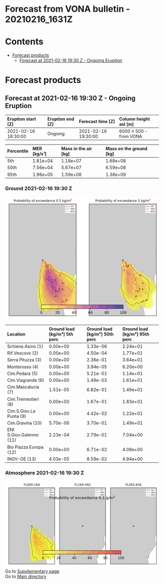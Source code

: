 
Forecast from VONA bulletin - 20210216_1631Z
============================================

Contents
========

* [Forecast products](#forecast-products)
	* [Forecast at 2021-02-16 19:30 Z - Ongoing Eruption](#forecast-at-2021-02-16-1930-z---ongoing-eruption)

# Forecast products

## Forecast at 2021-02-16 19:30 Z - Ongoing Eruption
  

|Eruption start [Z]|Eruption end [Z]|Forecast time [Z]|Column height asl [m]|
| :--- | :--- | :--- | :--- |
|2021-02-16 16:30:00|Ongoing|2021-02-16 19:30:00|6000 ± 500 - from VONA|
  
  

|Percentile|MER [kg/s¹]|Mass in the air [kg]|Mass on the ground [kg]|
| :--- | :--- | :--- | :--- |
|5th|1.81e+04|1.18e+07|1.68e+08|
|50th|7.56e+04|5.67e+07|6.59e+08|
|95th|1.96e+05|1.59e+08|1.38e+09|
  

### Ground 2021-02-16 19:30 Z
  
![](./figures/probability_grd_2021_02_16_1930_scenario_1_1.png)  
  
  
  
  
  
  
  
  
  
  
  
  

|Location|Ground load [kg/m²] 5th perc|Ground load [kg/m²] 50th perc|Ground load [kg/m²] 95th perc|
| :--- | :--- | :--- | :--- |
|Schiena Asino (1)|0.00e+00|1.33e-06|2.24e+01|
|Rif.Vescovo (2)|0.00e+00|4.50e-04|1.77e+01|
|Serra Pituzza (3)|0.00e+00|2.36e-01|3.64e+01|
|Monterosso (4)|0.00e+00|3.94e-05|6.20e+00|
|Cim.Pedara (5)|0.00e+00|5.21e-01|1.14e+01|
|Cim.Viagrande (6)|0.00e+00|1.49e-03|1.61e+01|
|Cim.Mascalucia (7)|1.51e-05|6.82e-01|1.49e+01|
|Cim.Tremestieri (8)|0.00e+00|1.67e-01|1.83e+01|
|Cim.S.Giov.La Punta (9)|0.00e+00|4.42e-02|1.22e+01|
|Cim.Gravina (10)|5.70e-06|3.70e-01|1.49e+01|
|ENI S.Giov.Galermo (11)|2.23e-04|2.79e-01|7.04e+00|
|Bio Piazza Europa (12)|0.00e+00|6.71e-02|4.08e+00|
|INGV-OE (13)|4.03e-05|8.59e-02|4.94e+00|
  

### Atmosphere 2021-02-16 19:30 Z
  
![](./figures/probability_air_2021_02_16_1930_scenario_1_conclev_1_1.png)  
Go to [Supplementary page](Supplementary_page.md)  
Go to [Main directory](https://github.com/federicapardini/Real_time_ash_forecast)
